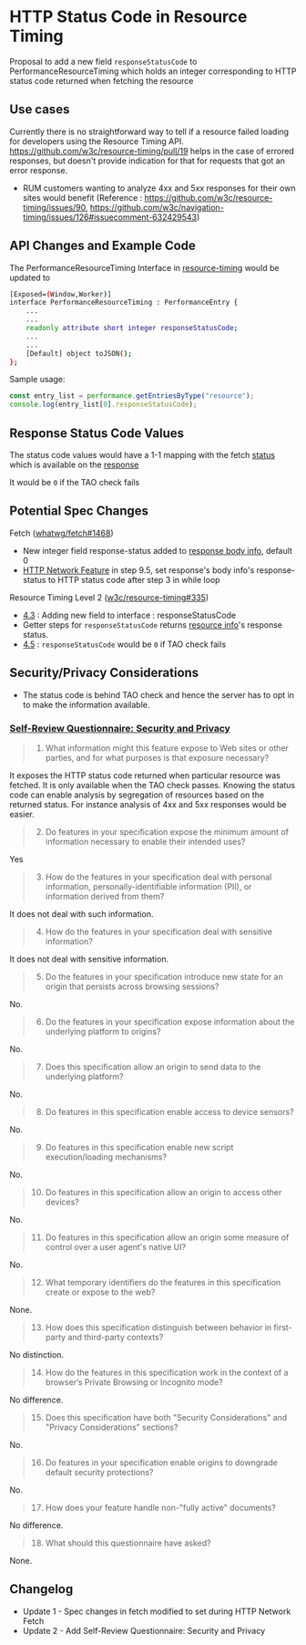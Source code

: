 # HTTP Status Code in Resource Timing

Proposal to add a new field `responseStatusCode` to PerformanceResourceTiming which holds an integer corresponding to HTTP status code returned when fetching the resource

## Use cases

Currently there is no straightforward way to tell if a resource failed loading for developers using the Resource Timing API. 
https://github.com/w3c/resource-timing/pull/19 helps in the case of errored responses, but doesn't provide indication for that for requests that got an error response.
- RUM customers wanting to analyze 4xx and 5xx responses for their own sites would benefit
(Reference : https://github.com/w3c/resource-timing/issues/90, https://github.com/w3c/navigation-timing/issues/126#issuecomment-632429543)


## API Changes and Example Code

The PerformanceResourceTiming Interface in <a href="https://w3c.github.io/resource-timing/#sec-performanceresourcetiming">resource-timing</a> would be updated to 
```bash
[Exposed=(Window,Worker)]
interface PerformanceResourceTiming : PerformanceEntry {
    ...
    ...
    readonly attribute short integer responseStatusCode;
    ...
    ...
    [Default] object toJSON();
};
```

Sample usage:
```javascript
const entry_list = performance.getEntriesByType("resource");
console.log(entry_list[0].responseStatusCode);
```


## Response Status Code Values

The status code values would have a 1-1 mapping with the fetch [status](https://fetch.spec.whatwg.org/#concept-status) which is available on the [response](https://fetch.spec.whatwg.org/#concept-response-status) 

It would be `0` if the TAO check fails


## Potential Spec Changes

Fetch ([whatwg/fetch#1468](https://github.com/whatwg/fetch/pull/1468))
- New integer field response-status added to [response body info](https://fetch.spec.whatwg.org/#response-body-info), default 0
- [HTTP Network Feature](https://fetch.spec.whatwg.org/#http-network-fetch) in step 9.5, set response's body info's response-status to HTTP status code after step 3 in while loop

Resource Timing Level 2 ([w3c/resource-timing#335](https://github.com/w3c/resource-timing/pull/335))
- [4.3](https://w3c.github.io/resource-timing/#sec-performanceresourcetiming) : Adding new field to interface : responseStatusCode
- Getter steps for `responseStatusCode` returns [resource info](https://w3c.github.io/resource-timing/#dfn-resource-info)'s response status.
- [4.5](https://w3c.github.io/resource-timing/#sec-cross-origin-resources) : `responseStatusCode` would be `0` if TAO check fails

## Security/Privacy Considerations
- The status code is behind TAO check and hence the server has to opt in to make the information available.

### [Self-Review Questionnaire: Security and Privacy](https://w3ctag.github.io/security-questionnaire/)

> 01.  What information might this feature expose to Web sites or other parties,
>      and for what purposes is that exposure necessary?

It exposes the HTTP status code returned when particular resource was fetched. It is only available when the TAO check passes. Knowing the status code can enable analysis by segregation of resources based on the returned status.  For instance analysis of 4xx and 5xx responses would be easier.

> 02.  Do features in your specification expose the minimum amount of information
>      necessary to enable their intended uses?

Yes

> 03.  How do the features in your specification deal with personal information,
>      personally-identifiable information (PII), or information derived from
>      them?

It does not deal with such information.

> 04.  How do the features in your specification deal with sensitive information?

It does not deal with sensitive information.

> 05.  Do the features in your specification introduce new state for an origin
>      that persists across browsing sessions?

No.

> 06.  Do the features in your specification expose information about the
>      underlying platform to origins?

No.

> 07.  Does this specification allow an origin to send data to the underlying
>      platform?

No.

> 08.  Do features in this specification enable access to device sensors?

No.

> 09.  Do features in this specification enable new script execution/loading
>      mechanisms?

No.

> 10.  Do features in this specification allow an origin to access other devices?

No.

> 11.  Do features in this specification allow an origin some measure of control over
>      a user agent's native UI?

No.

> 12.  What temporary identifiers do the features in this specification create or
>      expose to the web?

None.

> 13.  How does this specification distinguish between behavior in first-party and
>      third-party contexts?

No distinction.

> 14.  How do the features in this specification work in the context of a browser’s
>      Private Browsing or Incognito mode?

No difference.

> 15.  Does this specification have both "Security Considerations" and "Privacy
>      Considerations" sections?

No.

> 16.  Do features in your specification enable origins to downgrade default
>      security protections?

No.

> 17.  How does your feature handle non-"fully active" documents?

No difference.

> 18.  What should this questionnaire have asked?

None.

## Changelog
- Update 1 - Spec changes in fetch modified to set during HTTP Network Fetch
- Update 2 - Add Self-Review Questionnaire: Security and Privacy

